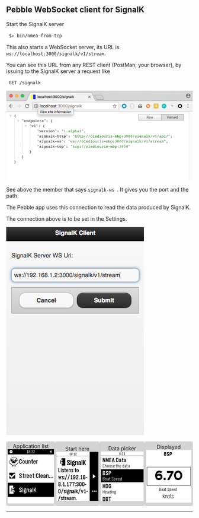 ## Pebble WebSocket client for SignalK

Start the SignalK server
```bash
 $> bin/nmea-from-tcp
```
This also starts a WebSocket server, its URL is `ws://localhost:3000/signalk/v1/stream`.

You can see this URL from any REST client (PostMan, your browser), by issuing to the SignalK server a request like
```
 GET /signalk
```
![GET request](./GET.png)

See above the member that says `signalk-ws `. It gives you the port and the path.

The Pebble app uses this connection to read the data produced by SignalK.

The connection above is to be set in the Settings.

![Configuration](./config.png)

<table>
  <tr>
    <td style="border: 1px solid #CCC; border-radius: 5px; padding: 3px; background-color: LightGray; text-align: center;">
      Application list
      <br/>
      <img src="00.png" alt="App Menu">
    </td>
    <td style="border: 1px solid #CCC; border-radius: 5px; padding: 3px; background-color: LightGray; text-align: center;">
      Start here
      <br/>
      <img src="01.png" alt="Start here">
    </td>
    <td style="border: 1px solid #CCC; border-radius: 5px; padding: 3px; background-color: LightGray; text-align: center;">
      Data picker
      <br/>
      <img src="02.png" alt="Choose your data">
    </td>
    <td style="border: 1px solid #CCC; border-radius: 5px; padding: 3px; background-color: LightGray; text-align: center;">
      Displayed
      <br/>
      <img src="03.png" alt="Displayed!">
    </td>
  </tr>
</table>


---